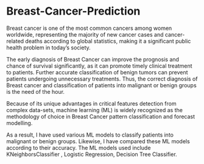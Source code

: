 # Breast-Cancer-Prediction

Breast cancer is one of the most common cancers among women worldwide, representing the majority of new cancer cases and cancer-related deaths according to global statistics, making it a significant public health problem in today’s society. 

The early diagnosis of Breast Cancer can improve the prognosis and chance of survival significantly, as it can promote timely clinical treatment to patients. Further accurate classification of benign tumors can prevent patients undergoing unnecessary treatments. Thus, the correct diagnosis of Breast cancer and classification of patients into malignant or benign groups is the need of the hour. 

Because of its unique advantages in critical features detection from complex data-sets, machine learning (ML) is widely recognized as the methodology of choice in Breast Cancer pattern classification and forecast modelling.

As a result, I have used various ML models to classify patients into malignant or benign groups. Likewise, I have compared these ML models according to their accuracy. The ML models used include KNeighborsClassifier , Logistic Regression, Decision Tree Classifier.
